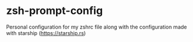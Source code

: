 # zsh-prompt-config

Personal configuration for my zshrc file along with the configuration made with starship (https://starship.rs)
